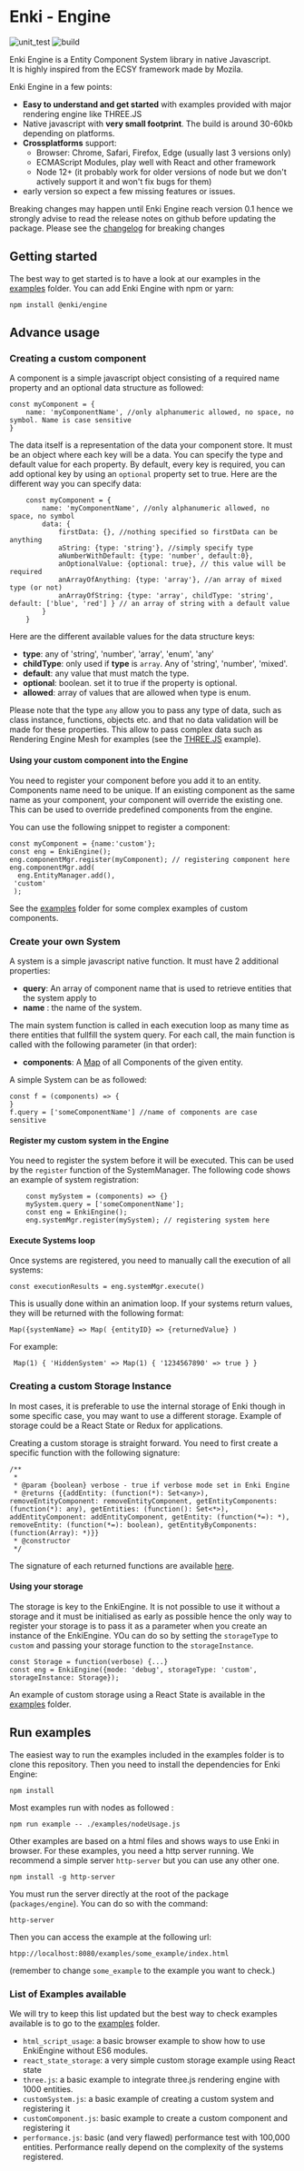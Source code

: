 # Enki - Engine

![unit_test](https://github.com/enkige/engine/workflows/Unit%20Test/badge.svg) ![build](https://github.com/enkige/engine/workflows/Build/badge.svg)


Enki Engine is a Entity Component System library in native Javascript.  
It is highly inspired from the ECSY framework made by Mozila.  

Enki Engine in a few points:  

* __Easy to understand and get started__ with examples provided with major rendering engine like THREE.JS
* Native javascript with __very small footprint__. The build is around 30-60kb depending on platforms.
* __Crossplatforms__ support: 
    * Browser: Chrome, Safari, Firefox, Edge (usually last 3 versions only)
    * ECMAScript Modules, play well with React and other framework
    * Node 12+ (it probably work for older versions of node but we don't actively support it and won't fix bugs for them)
* early version so expect a few missing features or issues. 

Breaking changes may happen until Enki Engine reach version 0.1 hence we strongly advise to read the release notes on github before updating the package.
Please see the [changelog](changelog.md) for breaking changes

## Getting started

The best way to get started is to have a look at our examples in the [examples]('./examples) folder.
You can add Enki Engine with npm or yarn:

    npm install @enki/engine
    
## Advance usage

### Creating a custom component

A component is a simple javascript object consisting of a required name property and an optional data structure as followed:

    const myComponent = {
        name: 'myComponentName', //only alphanumeric allowed, no space, no symbol. Name is case sensitive
    }

The data itself is a representation of the data your component store. It must be an object where each key will be a data.
You can specify the type and default value for each property. By default, every key is required, you can add optional key by using an `optional` property set to true.  Here are the different way you can specify data:

        const myComponent = {
            name: 'myComponentName', //only alphanumeric allowed, no space, no symbol
            data: {
                firstData: {}, //nothing specified so firstData can be anything
                aString: {type: 'string'}, //simply specify type
                aNumberWithDefault: {type: 'number', default:0},
                anOptionalValue: {optional: true}, // this value will be required 
                anArrayOfAnything: {type: 'array'}, //an array of mixed type (or not)
                anArrayOfString: {type: 'array', childType: 'string', default: ['blue', 'red'] } // an array of string with a default value 
            }
        }
 
Here are the different available values for the data structure keys:
* __type__: any of 'string', 'number', 'array', 'enum', 'any'
* __childType__: only used if __type__ is `array`. Any of 'string', 'number', 'mixed'.  
* __default__: any value that must match the type.
* __optional__: boolean. set it to true if the property is optional. 
* __allowed__: array of values that are allowed when type is enum.


Please note that the type `any` allow you to pass any type of data, such as class instance, functions, objects etc. and that no data validation will be made for these properties.
This allow to pass complex data such as Rendering Engine Mesh for examples (see the [THREE.JS](./examples/three.js/index.html) example).   

#### Using your custom component into the Engine

You need to register your component before you add it to an entity. Components name need to be unique.
If an existing component as the same name as your component, your component will override the existing one.
This can be used to override predefined components from the engine.  

You can use the following snippet to register a component:
    
    const myComponent = {name:'custom'};
    const eng = EnkiEngine();
    eng.componentMgr.register(myComponent); // registering component here
    eng.componentMgr.add(
      eng.EntityManager.add(),
     'custom'
     );
    
See the [examples](./examples) folder for some complex examples of custom components.

### Create your own System

A system is a simple javascript native function. It must have 2 additional properties:
* __query__: An array of component name that is used to retrieve entities that the system apply to
* __name__ : the name of the system. 

The main system function is called in each execution loop as many time as there entities that fullfill the system query.
For each call, the main function is called with the following parameter (in that order):
* __components__: A [Map](https://developer.mozilla.org/en-US/docs/Web/JavaScript/Reference/Global_Objects/Map) of all Components of the given entity.
 
A simple System can be as followed:
    
    const f = (components) => {
    }
    f.query = ['someComponentName'] //name of components are case sensitive 

#### Register my custom system in the Engine    

You need to register the system before it will be executed. This can be used by the `register` function of the SystemManager.
The following code shows an example of system registration:

        const mySystem = (components) => {}
        mySystem.query = ['someComponentName']; 
        const eng = EnkiEngine();
        eng.systemMgr.register(mySystem); // registering system here
        
#### Execute Systems loop

Once systems are registered, you need to manually call the execution of all systems:
    
    const executionResults = eng.systemMgr.execute()

This is usually done within an animation loop. If your systems return values, they will be returned with the following format: 

    Map({systemName} => Map( {entityID} => {returnedValue} )

For example:

     Map(1) { 'HiddenSystem' => Map(1) { '1234567890' => true } }

    
### Creating a custom Storage Instance

In most cases, it is preferable to use the internal storage of Enki though in some specific case, you may want to use a different storage.
Example of storage could be a React State or Redux for applications. 

Creating a custom storage is straight forward. You need to first create a specific function with the following signature:


```$xslt
/**
 * 
 * @param {boolean} verbose - true if verbose mode set in Enki Engine
 * @returns {{addEntity: (function(*): Set<any>), removeEntityComponent: removeEntityComponent, getEntityComponents: (function(*): any), getEntities: (function(): Set<*>), addEntityComponent: addEntityComponent, getEntity: (function(*=): *), removeEntity: (function(*=): boolean), getEntityByComponents: (function(Array): *)}}
 * @constructor
 */
```

The signature of each returned functions are available [here](./src/storage/memoryStorage.js).

#### Using your storage

The storage is key to the EnkiEngine. It is not possible to use it without a storage and it must be initialised as early as possible hence the only way to register your storage is to pass it as a parameter when you create an instance of the EnkiEngine.
YOu can do so by setting the `storageType` to `custom` and passing your storage function to the `storageInstance`.

    const Storage = function(verbose) {...}
    const eng = EnkiEngine({mode: 'debug', storageType: 'custom', storageInstance: Storage});

An example of custom storage using a React State is available in the [examples](./examples/react_state_storage/storage.js) folder.
## Run examples

The easiest way to run the examples included in the examples folder is to clone this repository.
Then you need to install the dependencies for Enki Engine:
    
    npm install 

Most examples run with nodes as followed :    

    npm run example -- ./examples/nodeUsage.js

Other examples are based on a html files and shows ways to use Enki in browser. For these examples, you need a http server running. 
We recommend a simple server `http-server` but you can use any other one.  

    npm install -g http-server
    
You must run the server directly at the root of the package (`packages/engine`).
You can do so with the command:
    
    http-server

Then you can access the example at the following url: 

    htpp://localhost:8080/examples/some_example/index.html

(remember to change `some_example` to the example you want to check.)

### List of Examples available

We will try to keep this list updated but the best way to check examples available is to go to the [examples](./examples) folder.

* `html_script_usage`: a basic browser example to show how to use EnkiEngine without ES6 modules.
* `react_state_storage`: a very simple custom storage example using React state
* `three.js`: a basic example to integrate three.js rendering engine with 1000 entities.  
* `customSystem.js`: a basic example of creating a custom system and registering it
* `customComponent.js`: basic example to create a custom component and registering it
* `performance.js`: basic (and very flawed) performance test with 100,000 entities. Performance really depend on the complexity of the systems registered.
